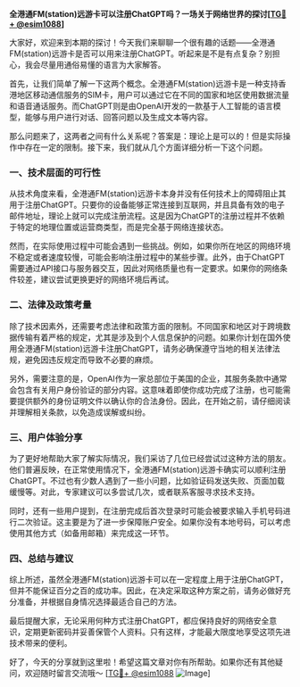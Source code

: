 **全港通FM(station)远游卡可以注册ChatGPT吗？一场关于网络世界的探讨[[TG💪+ @esim1088](https://t.me/s/esim1088)]**

大家好，欢迎来到本期的探讨！今天我们来聊聊一个很有趣的话题——全港通FM(station)远游卡是否可以用来注册ChatGPT。听起来是不是有点复杂？别担心，我会尽量用通俗易懂的语言为大家解答。

首先，让我们简单了解一下这两个概念。全港通FM(station)远游卡是一种支持香港地区移动通信服务的SIM卡，用户可以通过它在不同的国家和地区使用数据流量和语音通话服务。而ChatGPT则是由OpenAI开发的一款基于人工智能的语言模型，能够与用户进行对话、回答问题以及生成文本等内容。

那么问题来了，这两者之间有什么关系呢？答案是：理论上是可以的！但是实际操作中存在一定的限制。接下来，我们就从几个方面详细分析一下这个问题。

### 一、技术层面的可行性

从技术角度来看，全港通FM(station)远游卡本身并没有任何技术上的障碍阻止其用于注册ChatGPT。只要你的设备能够正常连接到互联网，并且具备有效的电子邮件地址，理论上就可以完成注册流程。这是因为ChatGPT的注册过程并不依赖于特定的地理位置或运营商类型，而是完全基于网络连接状态。

然而，在实际使用过程中可能会遇到一些挑战。例如，如果你所在地区的网络环境不稳定或者速度较慢，可能会影响注册过程中的某些步骤。此外，由于ChatGPT需要通过API接口与服务器交互，因此对网络质量也有一定要求。如果你的网络条件较差，建议尝试更换更好的网络环境后再试。

### 二、法律及政策考量

除了技术因素外，还需要考虑法律和政策方面的限制。不同国家和地区对于跨境数据传输有着严格的规定，尤其是涉及到个人信息保护的问题。如果你计划在国外使用全港通FM(station)远游卡注册ChatGPT，请务必确保遵守当地的相关法律法规，避免因违反规定而导致不必要的麻烦。

另外，需要注意的是，OpenAI作为一家总部位于美国的企业，其服务条款中通常会包含有关用户身份验证的部分内容。这意味着即使你成功完成了注册，也可能需要提供额外的身份证明文件以确认你的合法身份。因此，在开始之前，请仔细阅读并理解相关条款，以免造成误解或纠纷。

### 三、用户体验分享

为了更好地帮助大家了解实际情况，我们采访了几位已经尝试过这种方法的朋友。他们普遍反映，在正常使用情况下，全港通FM(station)远游卡确实可以顺利注册ChatGPT。不过也有少数人遇到了一些小问题，比如验证码发送失败、页面加载缓慢等。对此，专家建议可以多尝试几次，或者联系客服寻求技术支持。

同时，还有一些用户提到，在注册完成后首次登录时可能会被要求输入手机号码进行二次验证。这主要是为了进一步保障账户安全。如果你没有本地号码，可以考虑使用其他方式（如备用邮箱）来完成这一环节。

### 四、总结与建议

综上所述，虽然全港通FM(station)远游卡可以在一定程度上用于注册ChatGPT，但并不能保证百分之百的成功率。因此，在决定采取这种方案之前，请务必做好充分准备，并根据自身情况选择最适合自己的方法。

最后提醒大家，无论采用何种方式注册ChatGPT，都应保持良好的网络安全意识，定期更新密码并妥善保管个人资料。只有这样，才能最大限度地享受这项先进技术带来的便利。

好了，今天的分享就到这里啦！希望这篇文章对你有所帮助。如果你还有其他疑问，欢迎随时留言交流哦～ [[TG💪+ @esim1088](https://t.me/s/esim1088) ![Image](https://i.postimg.cc/4NQfJmqS/Snipaste-2025-05-13-00-14-12.png)]